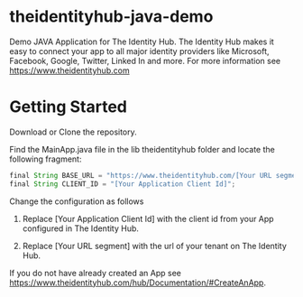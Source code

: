 # theidentityhub-java-demo
Demo JAVA Application for The Identity Hub. The Identity Hub makes it easy to connect your app to all major identity providers like Microsoft, Facebook, Google, Twitter, Linked In and more. For more information see https://www.theidentityhub.com

# Getting Started

Download or Clone the repository. 

Find the MainApp.java file in the lib theidentityhub folder and locate the following fragment:
````js
final String BASE_URL = "https://www.theidentityhub.com/[Your URL segment]"; 
final String CLIENT_ID = "[Your Application Client Id]"; 
````

Change the configuration as follows

1. Replace [Your Application Client Id] with the client id from your App configured in The Identity Hub.

2. Replace [Your URL segment] with the url of your tenant on The Identity Hub.

If you do not have already created an App see https://www.theidentityhub.com/hub/Documentation/#CreateAnApp.

